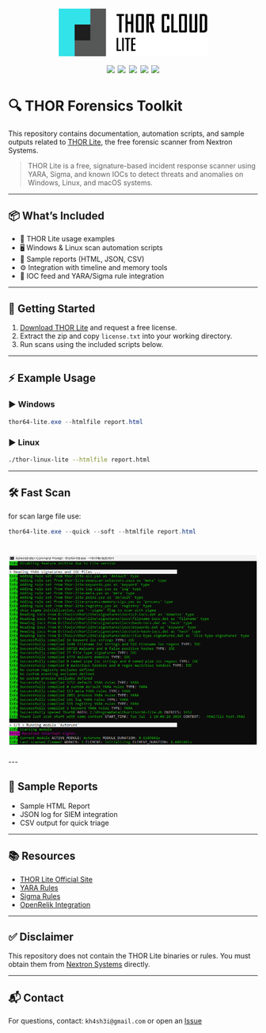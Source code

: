 <h1 align="center">
  <br>
  <a><img src="/img/logo.svg" alt="" width="300px;"></a>
  <br>
  <img src="https://img.shields.io/badge/PRs-welcome-blue">
  <img src="https://img.shields.io/github/last-commit/kh4sh3i/THOR-Forensics-Toolkit">
  <img src="https://img.shields.io/github/commit-activity/m/kh4sh3i/THOR-Forensics-Toolkit">
  <a href="https://twitter.com/intent/follow?screen_name=kh4sh3i_"><img src="https://img.shields.io/twitter/follow/kh4sh3i_?style=flat&logo=twitter"></a>
  <a href="https://github.com/kh4sh3i"><img src="https://img.shields.io/github/stars/kh4sh3i?style=flat&logo=github"></a>
</h1>

# 🔍 THOR Forensics Toolkit

This repository contains documentation, automation scripts, and sample outputs related to [THOR Lite](https://www.nextron-systems.com/thor-lite/), the free forensic scanner from Nextron Systems.

> THOR Lite is a free, signature-based incident response scanner using YARA, Sigma, and known IOCs to detect threats and anomalies on Windows, Linux, and macOS systems.

---

## 📦 What’s Included

- 🧰 THOR Lite usage examples
- 🖥️ Windows & Linux scan automation scripts
- 📄 Sample reports (HTML, JSON, CSV)
- ⚙️ Integration with timeline and memory tools
- 📑 IOC feed and YARA/Sigma rule integration

---

## 🚀 Getting Started

1. [Download THOR Lite](https://www.nextron-systems.com/thor-lite/) and request a free license.
2. Extract the zip and copy `license.txt` into your working directory.
3. Run scans using the included scripts below.

---

## ⚡ Example Usage

### ▶️ Windows
```powershell
thor64-lite.exe --htmlfile report.html
```

### ▶️ Linux
```bash
./thor-linux-lite --htmlfile report.html
```

---

## 🛠 Fast Scan

for scan large file use:

```powershell
thor64-lite.exe --quick --soft --htmlfile report.html
```

<h1 align="center">
  <a><img src="/img/poc.png" alt="" width="500px;"></a>
</h1>
---

## 📄 Sample Reports

- Sample HTML Report
- JSON log for SIEM integration
- CSV output for quick triage

---

## 📚 Resources

- [THOR Lite Official Site](https://www.nextron-systems.com/thor-lite/)
- [YARA Rules](https://yara.readthedocs.io/)
- [Sigma Rules](https://github.com/SigmaHQ/sigma)
- [OpenRelik Integration](https://github.com/openrelik)

---

## ✅ Disclaimer

This repository does not contain the THOR Lite binaries or rules. You must obtain them from [Nextron Systems](https://www.nextron-systems.com/thor-lite/) directly.

---

## 📬 Contact

For questions, contact: `kh4sh3i@gmail.com` or open an [Issue](https://github.com/kh4sh3i/thor-lite-forensics/issues)
